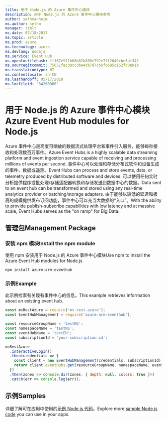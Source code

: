 ```yaml
---
title: 用于 Node.js 的 Azure 事件中心模块
description: 用于 Node.js 的 Azure 事件中心模块参考
author: sethmanheim
ms.author: sethm
manager: timlt
ms.date: 07/18/2017
ms.topic: article
ms.prod: azure
ms.technology: azure
ms.devlang: nodejs
ms.service: Event Hub
ms.openlocfilehash: ff167e911b68b82b880e792e7ff2649cbe5af342
ms.sourcegitcommit: 75051fec38cc3be4cb7d7cb6fc695c162fc0e91b
ms.translationtype: HT
ms.contentlocale: zh-CN
ms.lasthandoff: 05/17/2018
ms.locfileid: "34260380"
---
```

# <a name="azure-event-hub-modules-for-nodejs"></a><span data-ttu-id="e5f6f-103">用于 Node.js 的 Azure 事件中心模块</span><span class="sxs-lookup"><span data-stu-id="e5f6f-103">Azure Event Hub modules for Node.js</span></span>

<span data-ttu-id="e5f6f-104">Azure 事件中心是高度可缩放的数据流式处理平台和事件引入服务，能够每秒接收和处理数百万事件。</span><span class="sxs-lookup"><span data-stu-id="e5f6f-104">Azure Event Hubs is a highly scalable data streaming platform and event ingestion service capable of receiving and processing millions of events per second.</span></span> <span data-ttu-id="e5f6f-105">事件中心可以处理和存储分布式软件和设备生成的事件、数据或遥测。</span><span class="sxs-lookup"><span data-stu-id="e5f6f-105">Event Hubs can process and store events, data, or telemetry produced by distributed software and devices.</span></span> <span data-ttu-id="e5f6f-106">可以使用任何实时分析提供程序或批处理/存储适配器转换和存储发送到数据中心的数据。</span><span class="sxs-lookup"><span data-stu-id="e5f6f-106">Data sent to an event hub can be transformed and stored using any real-time analytics provider or batching/storage adapters.</span></span> <span data-ttu-id="e5f6f-107">由于能够以较低的延迟和极高的规模提供发布订阅功能，事件中心可以充当大数据的“入口”。</span><span class="sxs-lookup"><span data-stu-id="e5f6f-107">With the ability to provide publish-subscribe capabilities with low latency and at massive scale, Event Hubs serves as the "on ramp" for Big Data.</span></span>

## <a name="management-package"></a><span data-ttu-id="e5f6f-108">管理包</span><span class="sxs-lookup"><span data-stu-id="e5f6f-108">Management Package</span></span>

### <a name="install-the-npm-module"></a><span data-ttu-id="e5f6f-109">安装 npm 模块</span><span class="sxs-lookup"><span data-stu-id="e5f6f-109">Install the npm module</span></span> 

<span data-ttu-id="e5f6f-110">使用 npm 安装用于 Node.js 的 Azure 事件中心模块</span><span class="sxs-lookup"><span data-stu-id="e5f6f-110">Use npm to install the Azure Event Hub modules for Node.js</span></span>

```bash
npm install azure-arm-eventhub
```

### <a name="example"></a><span data-ttu-id="e5f6f-111">示例</span><span class="sxs-lookup"><span data-stu-id="e5f6f-111">Example</span></span>

<span data-ttu-id="e5f6f-112">此示例检索有关现有事件中心的信息。</span><span class="sxs-lookup"><span data-stu-id="e5f6f-112">This example retrieves information about an existing event hub.</span></span>

```javascript
const msRestAzure = require('ms-rest-azure');
const EventHubManagement = require('azure-arm-eventhub');

const resourceGroupName = 'testRG';
const namespaceName = 'testNS';
const eventHubName = 'testEH';
const subscriptionId = 'your-subscription-id';

msRestAzure
  .interactiveLogin()
  .then(credentials => {
    const client = new EventHubManagement(credentials, subscriptionId);
    return client.eventHubs.get(resourceGroupName, namespaceName, eventHubName);
  })
  .then(zones => console.dir(zones, { depth: null, colors: true }))
  .catch(err => console.log(err));
```

## <a name="samples"></a><span data-ttu-id="e5f6f-113">示例</span><span class="sxs-lookup"><span data-stu-id="e5f6f-113">Samples</span></span>

<span data-ttu-id="e5f6f-114">详细了解可在应用中使用的[示例 Node.js 代码](https://azure.microsoft.com/resources/samples/?platform=nodejs)。</span><span class="sxs-lookup"><span data-stu-id="e5f6f-114">Explore more [sample Node.js code](https://azure.microsoft.com/resources/samples/?platform=nodejs) you can use in your apps.</span></span>
